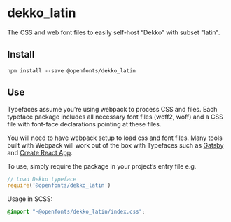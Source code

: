 
# dekko_latin

The CSS and web font files to easily self-host “Dekko” with subset "latin".

## Install

`npm install --save @openfonts/dekko_latin`

## Use

Typefaces assume you’re using webpack to process CSS and files. Each typeface
package includes all necessary font files (woff2, woff) and a CSS file with
font-face declarations pointing at these files.

You will need to have webpack setup to load css and font files. Many tools built
with Webpack will work out of the box with Typefaces such as [Gatsby](https://github.com/gatsbyjs/gatsby)
and [Create React App](https://github.com/facebookincubator/create-react-app).

To use, simply require the package in your project’s entry file e.g.

```javascript
// Load Dekko typeface
require('@openfonts/dekko_latin')
```

Usage in SCSS:
```scss
@import "~@openfonts/dekko_latin/index.css";
```
